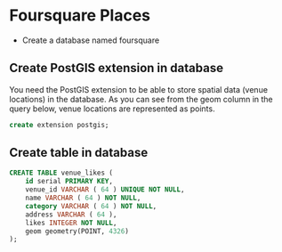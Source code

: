 # Foursquare Places

* Create a database named foursquare


## Create PostGIS extension in database

You need the PostGIS extension to be able to store spatial data (venue locations) in the database. As you can see from the geom column in the query below, venue locations are represented as points.

```sql
create extension postgis;
```

## Create table in database

```sql
CREATE TABLE venue_likes (
	id serial PRIMARY KEY,
	venue_id VARCHAR ( 64 ) UNIQUE NOT NULL,
	name VARCHAR ( 64 ) NOT NULL,
	category VARCHAR ( 64 ) NOT NULL,
	address VARCHAR ( 64 ),
	likes INTEGER NOT NULL,
	geom geometry(POINT, 4326)
);
```